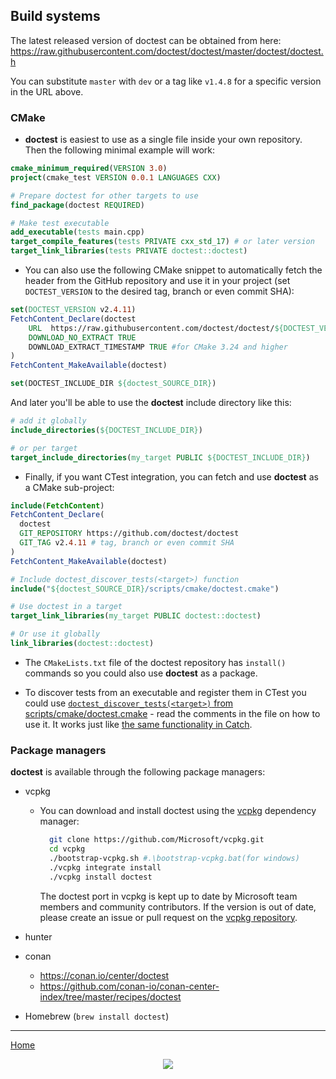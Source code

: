 ## Build systems

The latest released version of doctest can be obtained from here: https://raw.githubusercontent.com/doctest/doctest/master/doctest/doctest.h

You can substitute ```master``` with ```dev``` or a tag like ```v1.4.8``` for a specific version in the URL above.

### CMake

- **doctest** is easiest to use as a single file inside your own repository. Then the following minimal example will work:

```cmake
cmake_minimum_required(VERSION 3.0)
project(cmake_test VERSION 0.0.1 LANGUAGES CXX)

# Prepare doctest for other targets to use
find_package(doctest REQUIRED)

# Make test executable
add_executable(tests main.cpp)
target_compile_features(tests PRIVATE cxx_std_17) # or later version
target_link_libraries(tests PRIVATE doctest::doctest)
```

- You can also use the following CMake snippet to automatically fetch the header from the GitHub repository and use it in your
project (set `DOCTEST_VERSION` to the desired tag, branch or even commit SHA):

```cmake
set(DOCTEST_VERSION v2.4.11)
FetchContent_Declare(doctest
    URL  https://raw.githubusercontent.com/doctest/doctest/${DOCTEST_VERSION}/doctest/doctest.h
    DOWNLOAD_NO_EXTRACT TRUE
    DOWNLOAD_EXTRACT_TIMESTAMP TRUE #for CMake 3.24 and higher
)
FetchContent_MakeAvailable(doctest)

set(DOCTEST_INCLUDE_DIR ${doctest_SOURCE_DIR})
```

And later you'll be able to use the **doctest** include directory like this:

```cmake
# add it globally
include_directories(${DOCTEST_INCLUDE_DIR})

# or per target
target_include_directories(my_target PUBLIC ${DOCTEST_INCLUDE_DIR})
```

- Finally, if you want CTest integration, you can fetch and use **doctest** as a CMake sub-project:

```cmake
include(FetchContent)
FetchContent_Declare(
  doctest
  GIT_REPOSITORY https://github.com/doctest/doctest
  GIT_TAG v2.4.11 # tag, branch or even commit SHA
)
FetchContent_MakeAvailable(doctest)

# Include doctest_discover_tests(<target>) function
include("${doctest_SOURCE_DIR}/scripts/cmake/doctest.cmake")

# Use doctest in a target
target_link_libraries(my_target PUBLIC doctest::doctest)

# Or use it globally
link_libraries(doctest::doctest)

```

- The ```CMakeLists.txt``` file of the doctest repository has ```install()``` commands so you could also use **doctest** as a package.

- To discover tests from an executable and register them in CTest you could use [```doctest_discover_tests(<target>)``` from scripts/cmake/doctest.cmake](../../scripts/cmake/doctest.cmake) - read the comments in the file on how to use it. It works just like [the same functionality in Catch](https://github.com/catchorg/Catch2/blob/master/docs/cmake-integration.md#automatic-test-registration).

### Package managers

**doctest** is available through the following package managers:

- vcpkg    
    - You can download and install doctest using the [vcpkg](https://github.com/Microsoft/vcpkg) dependency manager:
      ```sh
        git clone https://github.com/Microsoft/vcpkg.git
        cd vcpkg
        ./bootstrap-vcpkg.sh #.\bootstrap-vcpkg.bat(for windows)
        ./vcpkg integrate install
        ./vcpkg install doctest
      ```
      The doctest port in vcpkg is kept up to date by Microsoft team members and community contributors. If the version is out of date, please create an issue or pull request on the [vcpkg repository](https://github.com/Microsoft/vcpkg).

- hunter
- conan
    - https://conan.io/center/doctest
    - https://github.com/conan-io/conan-center-index/tree/master/recipes/doctest
- Homebrew (`brew install doctest`)

---

[Home](readme.md#reference)

<p align="center"><img src="../../scripts/data/logo/icon_2.svg"></p>
